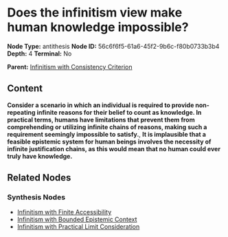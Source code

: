 # Does the infinitism view make human knowledge impossible?

**Node Type:** antithesis
**Node ID:** 56c6f6f5-61a6-45f2-9b6c-f80b0733b3b4
**Depth:** 4
**Terminal:** No

**Parent:** [Infinitism with Consistency Criterion](infinitism-with-consistency-criterion-synthesis-00f07197-f3e6-4f63-ae81-c7eba4853020.md)

## Content

**Consider a scenario in which an individual is required to provide non-repeating infinite reasons for their belief to count as knowledge. In practical terms, humans have limitations that prevent them from comprehending or utilizing infinite chains of reasons, making such a requirement seemingly impossible to satisfy.**, **It is implausible that a feasible epistemic system for human beings involves the necessity of infinite justification chains, as this would mean that no human could ever truly have knowledge.**

## Related Nodes

### Synthesis Nodes

- [Infinitism with Finite Accessibility](infinitism-with-finite-accessibility-synthesis-da5ac7d9-df6f-4ed3-9ad3-d32b78fec992.md)
- [Infinitism with Bounded Epistemic Context](infinitism-with-bounded-epistemic-context-synthesis-fccbcf0f-7ee1-4d60-9984-7dcad4960f95.md)
- [Infinitism with Practical Limit Consideration](infinitism-with-practical-limit-consideration-synthesis-e23c269c-7bf8-45f1-84d0-f9b4b7539a5a.md)
